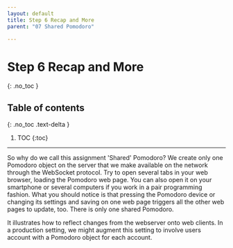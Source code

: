 ```yaml
---
layout: default
title: Step 6 Recap and More
parent: "07 Shared Pomodoro"

---
```


# Step 6 Recap and More
{: .no_toc }

## Table of contents
{: .no_toc .text-delta }

1. TOC
{:toc}

---

So why do we call this assignment 'Shared' Pomodoro? We create only one Pomodoro object on the server that we make available on the network through the WebSocket protocol. Try to open several tabs in your web browser, loading the Pomodoro web page. You can also open it on your smartphone or several computers if you work in a pair programming fashion. What you should notice is that pressing the Pomodoro device or changing its settings and saving on one web page triggers all the other web pages to update, too. There is only one shared Pomodoro.

It illustrates how to reflect changes from the webserver onto web clients. In a production setting, we might augment this setting to involve users account with a Pomodoro object for each account.